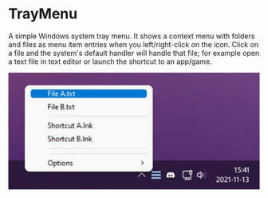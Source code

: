# TrayMenu

A simple Windows system tray menu. It shows a context menu with folders and files as menu item entries when you left/right-click on the icon. Click on a file and the system's default handler will handle that file; for example open a text file in text editor or launch the shortcut to an app/game.

![Image](/Image/image.jpg)
